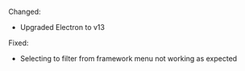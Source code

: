 Changed:
  - Upgraded Electron to v13

Fixed:
  - Selecting to filter from framework menu not working as expected
